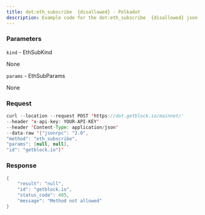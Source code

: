 ```yaml
---
title: dot:eth_subscribe  {disallowed} - Polkadot
description: Example code for the dot:eth_subscribe  {disallowed} json-rpc method. Сomplete guide on how to use dot:eth_subscribe  {disallowed} json-rpc in GetBlock.io Web3 documentation.
---
```


### Parameters


`kind` - EthSubKind

None

`params` - EthSubParams

None

### Request

``` java
curl --location --request POST 'https://dot.getblock.io/mainnet/' 
--header 'x-api-key: YOUR-API-KEY' 
--header 'Content-Type: application/json' 
--data-raw '{"jsonrpc": "2.0",
"method": "eth_subscribe",
"params": [null, null],
"id": "getblock.io"}'
```

###  Response

``` java
{
    "result": "null",
    "id": "getblock.io",
    "status_code": 405,
    "message": "Method not allowed"
}
```

